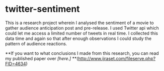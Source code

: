 # twitter-sentiment
This is a research project wherein I analysed the sentiment of a movie to gather audience anticipation post and pre-release. I used Twitter api which could let me access a limited number of tweets in real time. I collected this data time and again so that after enough observations I could study the pattern of audience reactions.

**If you want to what conclusions I made from this research, you can read my published paper over *[here.]* **(http://www.ijraset.com/fileserve.php?FID=4634) 
